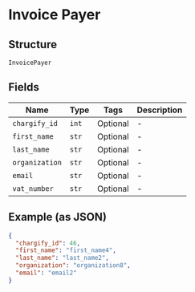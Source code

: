 
# Invoice Payer

## Structure

`InvoicePayer`

## Fields

| Name | Type | Tags | Description |
|  --- | --- | --- | --- |
| `chargify_id` | `int` | Optional | - |
| `first_name` | `str` | Optional | - |
| `last_name` | `str` | Optional | - |
| `organization` | `str` | Optional | - |
| `email` | `str` | Optional | - |
| `vat_number` | `str` | Optional | - |

## Example (as JSON)

```json
{
  "chargify_id": 46,
  "first_name": "first_name4",
  "last_name": "last_name2",
  "organization": "organization8",
  "email": "email2"
}
```


